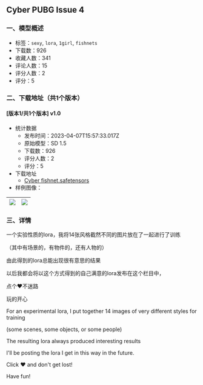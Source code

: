 ## Cyber PUBG Issue 4
### 一、模型概述

- 标签：`sexy`, `lora`, `1girl`, `fishnets`
- 下载数：926
- 收藏人数：341
- 评论人数：15
- 评分人数：2
- 评分：5

### 二、下载地址（共1个版本）

#### [版本1/共1个版本] v1.0

- 统计数据
  - 发布时间：2023-04-07T15:57:33.017Z
  - 原始模型：SD 1.5
  - 下载数：926
  - 评分人数：2
  - 评分：5
- 下载地址
  - [Cyber fishnet.safetensors](https://civitai.com/api/download/models/39240)
- 样例图像：

| <img src="https://image.civitai.com/xG1nkqKTMzGDvpLrqFT7WA/99fa0303-66d2-4b07-d5e9-20a7cd1c6000/width=450/434534.jpeg" /> | <img src="https://image.civitai.com/xG1nkqKTMzGDvpLrqFT7WA/eab12099-6035-458e-4d52-aed8f37ef200/width=450/434478.jpeg" /> |
| ---- | ---- |


### 三、详情
<p>一个实验性质的lora，我将14张风格截然不同的图片放在了一起进行了训练</p><p>（其中有场景的，有物件的，还有人物的）</p><p>由此得到的lora总能出现很有意思的结果</p><p>以后我都会将以这个方式得到的自己满意的lora发布在这个栏目中，</p><p>点个♥不迷路</p><p>玩的开心</p><p>For an experimental lora, I put together 14 images of very different styles for training</p><p>(some scenes, some objects, or some people)</p><p>The resulting lora always produced interesting results</p><p>I'll be posting the lora I get in this way in the future.</p><p>Click ♥ and don't get lost!</p><p>Have fun!</p>